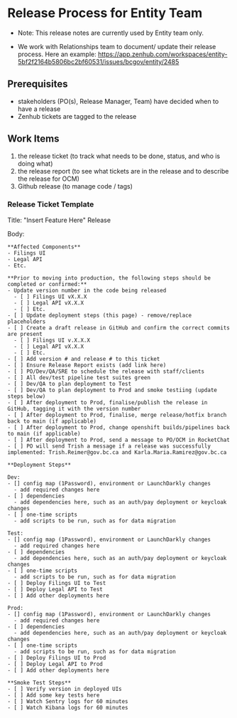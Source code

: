 # Release Process for Entity Team

- Note: This release notes are currently used by Entity team only. 

- We work with Relationships team to document/ update their release process. Here an example: 
https://app.zenhub.com/workspaces/entity-5bf2f2164b5806bc2bf60531/issues/bcgov/entity/2485 

## Prerequisites

- stakeholders (PO(s), Release Manager, Team) have decided when to have a release
- Zenhub tickets are tagged to the release

## Work Items

1. the release ticket (to track what needs to be done, status, and who is doing what)
2. the release report (to see what tickets are in the release and to describe the release for OCM)
3. Github release (to manage code / tags)


### Release Ticket Template

Title: "Insert Feature Here" Release

Body:
```
**Affected Components**
- Filings UI
- Legal API
- Etc.

**Prior to moving into production, the following steps should be completed or confirmed:**
- Update version number in the code being released
  - [ ] Filings UI vX.X.X
  - [ ] Legal API vX.X.X
  - [ ] Etc.
- [ ] Update deployment steps (this page) - remove/replace placeholders
- [ ] Create a draft release in GitHub and confirm the correct commits are present
  - [ ] Filings UI v.X.X.X
  - [ ] Legal API vX.X.X
  - [ ] Etc.
- [ ] Add version # and release # to this ticket
- [ ] Ensure Release Report exists (add link here)
- [ ] PO/Dev/QA/SRE to schedule the release with staff/clients
- [ ] All dev/test pipeline test suites green
- [ ] Dev/QA to plan deployment to Test
- [ ] Dev/QA to plan deployment to Prod and smoke testiing (update steps below)
- [ ] After deployment to Prod, finalise/publish the release in GitHub, tagging it with the version number
- [ ] After deployment to Prod, finalise, merge release/hotfix branch back to main (if applicable)
- [ ] After deployment to Prod, change openshift builds/pipelines back to main (if applicable)
- [ ] After deployment to Prod, send a message to PO/OCM in RocketChat
- [ ] PO will send Trish a message if a release was successfully implemented: Trish.Reimer@gov.bc.ca and Karla.Maria.Ramirez@gov.bc.ca

**Deployment Steps**

Dev:
- [] config map (1Password), environment or LaunchDarkly changes
  - add required changes here
- [ ] dependencies
  - add dependencies here, such as an auth/pay deployment or keycloak changes
- [ ] one-time scripts
  - add scripts to be run, such as for data migration

Test:
- [] config map (1Password), environment or LaunchDarkly changes
  - add required changes here
- [ ] dependencies
  - add dependencies here, such as an auth/pay deployment or keycloak changes
- [ ] one-time scripts
  - add scripts to be run, such as for data migration
- [ ] Deploy Filings UI to Test
- [ ] Deploy Legal API to Test
- [ ] Add other deployments here

Prod:
- [] config map (1Password), environment or LaunchDarkly changes
  - add required changes here
- [ ] dependencies
  - add dependencies here, such as an auth/pay deployment or keycloak changes
- [ ] one-time scripts
  - add scripts to be run, such as for data migration
- [ ] Deploy Filings UI to Prod
- [ ] Deploy Legal API to Prod
- [ ] Add other deployments here

**Smoke Test Steps**
- [ ] Verify version in deployed UIs
- [ ] Add some key tests here
- [ ] Watch Sentry logs for 60 minutes
- [ ] Watch Kibana logs for 60 minutes
```
